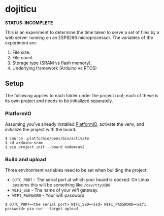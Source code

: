 # dojiticu

**STATUS: INCOMPLETE**

This is an experiment to determine the time taken to serve a set of files by a web server running on an ESP8266 microprocessor. The variables of the experiment are:

1. File size.
2. File count.
3. Storage type (SRAM vs flash memory).
3. Underlying framework (Arduino vs RTOS)


## Setup

The following applies to each folder under the project root; each of these is its own project and needs to be initialized separately.


### PlatformIO

Assuming you've already installed [PlatformIO](https://docs.platformio.org/en/latest/core/index.html#piocore), activate the venv, and initialize the project with the board:

```
$ source .platformio/penv/bin/activate
$ cd arduino-sram
$ pio project init --board nodemcuv2
```

### Build and upload

Three environment variables need to be set when building the project:

- `DJTC_PORT` - The serial port at which your board is docked. On Linux systems this will be something like `/dev/ttyUSB0`
- `WIFI_SSD` - The name of your wifi gateway.
- `WIFI_PASSWORD` - Your wifi password

```
$ DJTC_PORT=<the serial port> WIFI_SSD=<ssd> WIFI_PASSWORD=<wifi password> pio run --target upload
```